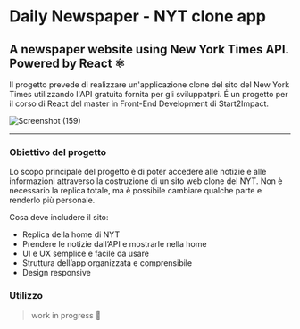 # Daily Newspaper - NYT clone app
## A newspaper website using New York Times API. Powered by React ⚛
Il progetto prevede di realizzare un'applicazione clone del sito del New York Times utilizzando l'API gratuita fornita per gli sviluppatpri. É un progetto per il corso di React del master in Front-End Development di Start2Impact.

![Screenshot (159)](https://github.com/chiarabis/newspaper-clone-app/assets/124071052/45f18d78-63b6-485b-bb40-21aa51b30995)


***
### Obiettivo del progetto
Lo scopo principale del progetto è di poter accedere alle notizie e alle informazioni attraverso la costruzione di un sito web clone del NYT. Non è necessario la replica totale, ma è possibile cambiare qualche parte e renderlo più personale.

Cosa deve includere il sito:
- Replica della home di NYT
- Prendere le notizie dall’API e mostrarle nella home 
- UI e UX semplice e facile da usare 
- Struttura dell’app organizzata e comprensibile
- Design responsive

### Utilizzo

> work in progress 🚧
